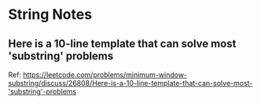 # String Notes

## Here is a 10-line template that can solve most 'substring' problems
Ref: https://leetcode.com/problems/minimum-window-substring/discuss/26808/Here-is-a-10-line-template-that-can-solve-most-'substring'-problems

